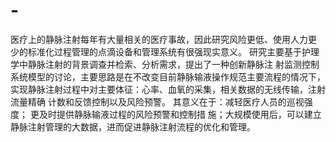 # -

医疗上的静脉注射每年有大量相关的医疗事故，因此研究风险更低、使用人力更
少的标准化过程管理的点滴设备和管理系统有很强现实意义。
研究主要基于护理学中静脉注射的背景调查并检索、分析需求，提出了一种创新静脉注
射监测控制系统模型的讨论，主要思路是在不改变目前静脉输液操作规范主要流程的情况下，
实现静脉注射过程中对主要体征：心率、血氧的采集，相关数据的无线传输，注射流量精确
计数和反馈控制以及风险预警。
其意义在于：减轻医疗人员的巡视强度； 更及时提供静脉输液过程的风险预警和控制措
施；大规模使用后，可以建立静脉注射管理的大数据，进而促进静脉注射流程的优化和管理。
